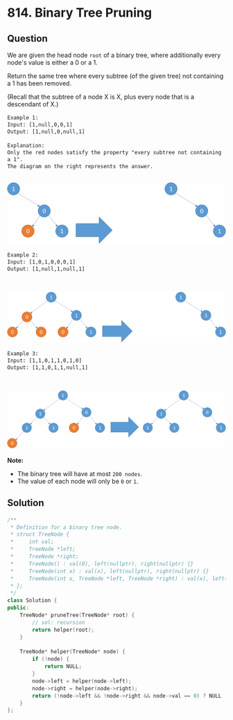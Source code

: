 # 814. Binary Tree Pruning

## Question

We are given the head node `root` of a binary tree, where additionally every node's value is either a 0 or a 1.

Return the same tree where every subtree (of the given tree) not containing a 1 has been removed.

(Recall that the subtree of a node X is X, plus every node that is a descendant of X.)

```
Example 1:
Input: [1,null,0,0,1]
Output: [1,null,0,null,1]
 
Explanation: 
Only the red nodes satisfy the property "every subtree not containing a 1".
The diagram on the right represents the answer.


```

![](<../../../.gitbook/assets/image (8).png>)

```
Example 2:
Input: [1,0,1,0,0,0,1]
Output: [1,null,1,null,1]



```

![](<../../../.gitbook/assets/image (9).png>)

```
Example 3:
Input: [1,1,0,1,1,0,1,0]
Output: [1,1,0,1,1,null,1]



```

![](<../../../.gitbook/assets/image (1).png>)

**Note:**

* The binary tree will have at most `200 nodes`.
* The value of each node will only be `0` or `1`.

## Solution

```cpp
/**
 * Definition for a binary tree node.
 * struct TreeNode {
 *     int val;
 *     TreeNode *left;
 *     TreeNode *right;
 *     TreeNode() : val(0), left(nullptr), right(nullptr) {}
 *     TreeNode(int x) : val(x), left(nullptr), right(nullptr) {}
 *     TreeNode(int x, TreeNode *left, TreeNode *right) : val(x), left(left), right(right) {}
 * };
 */
class Solution {
public:
    TreeNode* pruneTree(TreeNode* root) {
        // sol: recursion
        return helper(root);
    }
    
    TreeNode* helper(TreeNode* node) {
        if (!node) {
            return NULL;
        }
        node->left = helper(node->left);
        node->right = helper(node->right);
        return (!node->left && !node->right && node->val == 0) ? NULL : node;
    }
};
```
